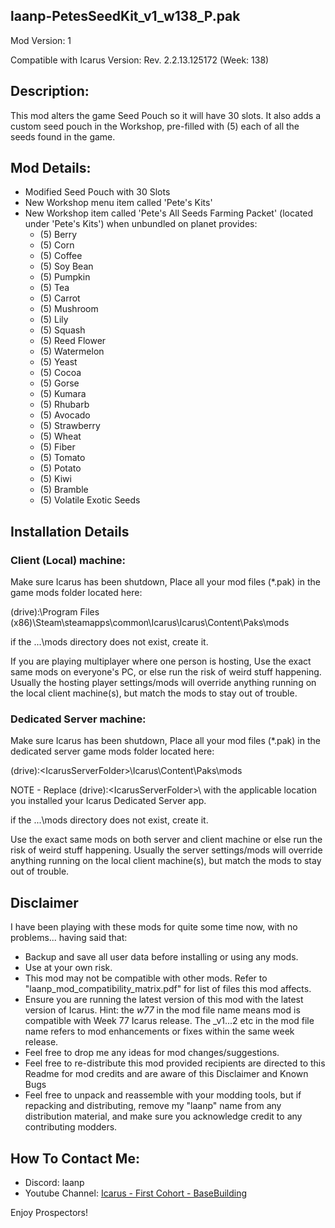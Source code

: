 laanp-PetesSeedKit_v1_w138_P.pak
----------------------------------------------------------------------
Mod Version: 1

Compatible with Icarus Version: Rev. 2.2.13.125172 (Week: 138)

## Description:
This mod alters the game Seed Pouch so it will have 30 slots.  It also adds a custom seed pouch in the Workshop, pre-filled with (5) each of all the seeds found in the game. 

## Mod Details:
- Modified Seed Pouch with 30 Slots
- New Workshop menu item called 'Pete's Kits'
- New Workshop item called 'Pete's All Seeds Farming Packet' (located under 'Pete's Kits') when unbundled on planet provides:
    - (5) Berry
    - (5) Corn
    - (5) Coffee
    - (5) Soy Bean
    - (5) Pumpkin
    - (5) Tea
    - (5) Carrot
    - (5) Mushroom
    - (5) Lily
    - (5) Squash
    - (5) Reed Flower
    - (5) Watermelon
    - (5) Yeast
    - (5) Cocoa
    - (5) Gorse
    - (5) Kumara
    - (5) Rhubarb
    - (5) Avocado
    - (5) Strawberry
    - (5) Wheat
    - (5) Fiber
    - (5) Tomato
    - (5) Potato
    - (5) Kiwi
    - (5) Bramble
    - (5) Volatile Exotic Seeds

## Installation Details

### Client (Local) machine:
Make sure Icarus has been shutdown, 
Place all your mod files (*.pak) in the game mods folder located here:

(drive):\Program Files (x86)\Steam\steamapps\common\Icarus\Icarus\Content\Paks\mods

if the ...\mods directory does not exist, create it.

If you are playing multiplayer where one person is hosting, Use the exact same mods
on everyone's PC, or else run the risk of weird stuff happening.
Usually the hosting player settings/mods will override anything running on the local client machine(s), but match the mods to stay out of trouble.

### Dedicated Server machine:
Make sure Icarus has been shutdown, 
Place all your mod files (*.pak) in the dedicated server game mods folder located here:

(drive):\<IcarusServerFolder>\Icarus\Content\Paks\mods

NOTE - Replace (drive):\<IcarusServerFolder>\ with the applicable location you installed your Icarus Dedicated Server app.

if the ...\mods directory does not exist, create it.

Use the exact same mods on both server and client machine or else run the risk of weird stuff happening.
Usually the server settings/mods will override anything running on the local client machine(s), but match the mods to stay out of trouble.

## Disclaimer
I have been playing with these mods for quite some time now, with no problems... having said that:
- Backup and save all user data before installing or using any mods.
- Use at your own risk.
- This mod may not be compatible with other mods. Refer to "laanp_mod_compatibility_matrix.pdf" for list of files this mod affects.
- Ensure you are running the latest version of this mod with the latest version of Icarus.  Hint: the _w77_ in the mod file name means mod is compatible 
    with Week 77 Icarus release.  The _v1...2 etc in the mod file name refers to mod enhancements or fixes within the same week release. 
- Feel free to drop me any ideas for mod changes/suggestions.
- Feel free to re-distribute this mod provided recipients are directed to this Readme for mod credits and are aware of this Disclaimer and Known Bugs
- Feel free to unpack and reassemble with your modding tools, but if repacking and distributing, remove my "laanp" name from any distribution material,
   and make sure you acknowledge credit to any contributing modders.

## How To Contact Me:

- Discord: laanp
- Youtube Channel: [Icarus - First Cohort - BaseBuilding](https://www.youtube.com/channel/UCQWq0BjD4mnUkAZgRwwigNQ) 

Enjoy Prospectors!






































































































































































































































